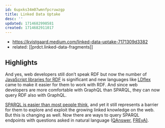 ```yaml
---
id: 6upxks34m07wmnfpcruwzgp
title: Linked Data Uptake
desc: ''
updated: 1714682998581
created: 1714682911017
---
```


- https://kvistgaard.medium.com/linked-data-uptake-7171309d3382
- related: [[prdct.linked-data-fragments]]


## Highlights

And yes, web developers still don’t speak RDF but now the number of [JavaScript libraries for RDF](http://rdf.js.org/) is significant and new languages like [LDflex](https://drive.verborgh.org/publications/iswc2020-ldflex.pdf) came to make it easier for them to work with RDF. And since web developers are more comfortable with GraphQL than SPARQL, they can now query RDF also with GraphQL.

[SPARQL is easier than most people think](https://www.strategicstructures.com/?p=1889), and yet it still represents a barrier for them to explore and exploit the growing linked knowledge on the web. But this is changing as well. Now there are ways to query SPARQL endpoints with questions asked in natural language ([QAnswer](https://the-qa-company.com/products/QAnswer), [FREyA)](https://sites.google.com/site/naturallanguageinterfaces/freya).